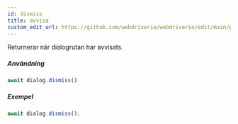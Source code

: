 ```yaml
---
id: dismiss
title: avvisa
custom_edit_url: https://github.com/webdriverio/webdriverio/edit/main/packages/webdriverio/src/commands/dialog/dismiss.ts
---
```


Returnerar när dialogrutan har avvisats.

##### Användning

```js
await dialog.dismiss()
```

##### Exempel

```js title="dialogDismiss.js"
await dialog.dismiss();
```